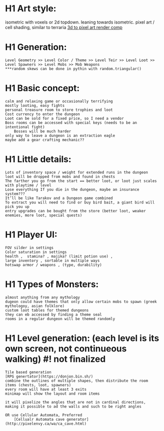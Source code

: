 # H1 Art style:
  isometric with voxels or 2d topdown. leaning towards isometric. pixel art / cell shading, similar to terraria
  [3d to pixel art render comp](https://www.youtube.com/watch?v=1FrIBkuq0ZI)

# H1 Generation:
    Level Geometry >> Level Color / Theme >> Level Teir >> Level Loot >> Level Spawners >> Level Mobs >> Mob Weapons
    ***random skews can be done in pythin with random.triangular()
# H1 Basic concept: 
    calm and relaxing game or occasionally terrifying
    mostly looting, easy fights
    personal treasure room to store trophies and loot
    Cost currency to enter the dungeon
    Loot can be sold for a fixed price, so I need a vendor
    Boss rooms can be accessed with special keys (needs to be an intentional fight)
        Bosses will be much harder 
    only way to leave a dungeon is an extraction eagle
    maybe add a gear crafting mechanic??
# H1 Little details:
    Lots of inventory space / weight for extended runs in the dungeon
    loot will be dropped from mobs and found in chests
    The farther you go from the start == better loot, or loot just scales with playtime / level
    Lose everything If you die in the dungeon, maybe an insurance system???
    It’ll be like Tarakov and a Dungeon game combined
    To extract you will need to find or buy bird bait, a giant bird will pick you up	
    entry upgrades can be bought from the store (better loot, weaker enemies, more loot, special quests) 
# H1 Player UI:
    FOV silder in settings
    Color saturation in settings
    health ,  stamina? , majika? (limit potion use) , 
    large inventory , sortable in multiple ways
    hotswap armor / weapons , (type, durability)
    
# H1 Types of Monsters:
    almost anything from any mythology
    dugeon could have themes that only allow certain mobs to spawn (greek mythologoy, asian folklore)
    custom loot tables for themed dungeons
    they can eb accessed by finding a theme seal
    rooms in a regular dungeon will be themed randomly
# H1 Level generation: (each level is its own screen, not continueous walking) #! not finalized
    Tile based generation
    [RPG genertator](https://donjon.bin.sh/)
    combine the outlines of multiple shapes, then distribute the room items (chests, loot, spawners)
    every room will have at least 3 exits 
    minimap will show the layout and room items
    
    it will pixelize the angles that are not in cardinal directions, making it possible to ad the walls and such to be right angles
    
    OR use Cellular Automata, Preferred 
        [Cellualr Automata cave generator](http://pixelenvy.ca/wa/ca_cave.html)
